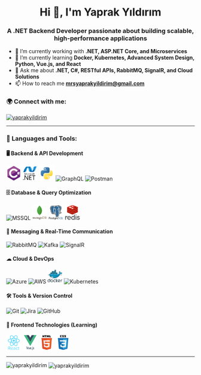 <h1 align="center">Hi 👋, I'm Yaprak Yıldırım</h1>
<h3 align="center">A .NET Backend Developer passionate about building scalable, high-performance applications</h3>

- 🔭 I’m currently working with **.NET, ASP.NET Core, and Microservices**
- 🌱 I’m currently learning **Docker, Kubernetes, Advanced System Design, Python, Vue.js, and React**
- 💬 Ask me about **.NET, C#, RESTful APIs, RabbitMQ, SignalR, and Cloud Solutions**
- 📫 How to reach me **mrsyaprakyildirim@gmail.com**

<h3 align="left">🌍 Connect with me:</h3>
<p align="left">
<a href="https://linkedin.com/in/yaprakyildirim/" target="blank"><img align="center" src="https://raw.githubusercontent.com/rahuldkjain/github-profile-readme-generator/master/src/images/icons/Social/linked-in-alt.svg" alt="yaprakyildirim" height="30" width="40" /></a>
</p>

---

<h3 align="left">🚀 Languages and Tools:</h3>

#### 🖥 Backend & API Development
<p align="left">  
  <img src="https://raw.githubusercontent.com/devicons/devicon/master/icons/csharp/csharp-original.svg" alt="C#" width="40" height="40"/>
  <img src="https://raw.githubusercontent.com/devicons/devicon/master/icons/dot-net/dot-net-original-wordmark.svg" alt=".NET Core" width="40" height="40"/>
  <img src="https://raw.githubusercontent.com/devicons/devicon/master/icons/python/python-original.svg" alt="Python" width="40" height="40"/>
  <img src="https://www.vectorlogo.zone/logos/graphql/graphql-icon.svg" alt="GraphQL" width="40" height="40"/>
  <img src="https://www.vectorlogo.zone/logos/postman/postman-icon.svg" alt="Postman" width="40" height="40"/>
</p>

#### 🗄 Database & Query Optimization
<p align="left">  
  <img src="https://www.svgrepo.com/show/303229/microsoft-sql-server-logo.svg" alt="MSSQL" width="40" height="40"/>
  <img src="https://raw.githubusercontent.com/devicons/devicon/master/icons/mongodb/mongodb-original-wordmark.svg" alt="MongoDB" width="40" height="40"/>
  <img src="https://raw.githubusercontent.com/devicons/devicon/master/icons/postgresql/postgresql-original-wordmark.svg" alt="PostgreSQL" width="40" height="40"/>
  <img src="https://raw.githubusercontent.com/devicons/devicon/master/icons/redis/redis-original-wordmark.svg" alt="Redis" width="40" height="40"/>
</p>

#### 📩 Messaging & Real-Time Communication
<p align="left">  
  <img src="https://www.vectorlogo.zone/logos/rabbitmq/rabbitmq-icon.svg" alt="RabbitMQ" width="40" height="40"/>
  <img src="https://www.vectorlogo.zone/logos/apache_kafka/apache_kafka-icon.svg" alt="Kafka" width="40" height="40"/>
  <img src="https://upload.wikimedia.org/wikipedia/commons/5/5a/Microsoft_SignalR_Logo.svg" alt="SignalR" width="40" height="40"/>
</p>

#### ☁ Cloud & DevOps
<p align="left">  
  <img src="https://www.vectorlogo.zone/logos/microsoft_azure/microsoft_azure-icon.svg" alt="Azure" width="40" height="40"/>
  <img src="https://www.vectorlogo.zone/logos/amazon_aws/amazon_aws-icon.svg" alt="AWS" width="40" height="40"/>
  <img src="https://raw.githubusercontent.com/devicons/devicon/master/icons/docker/docker-original-wordmark.svg" alt="Docker" width="40" height="40"/>
  <img src="https://www.vectorlogo.zone/logos/kubernetes/kubernetes-icon.svg" alt="Kubernetes" width="40" height="40"/>
</p>

#### 🛠 Tools & Version Control
<p align="left">  
  <img src="https://www.vectorlogo.zone/logos/git-scm/git-scm-icon.svg" alt="Git" width="40" height="40"/>
  <img src="https://www.vectorlogo.zone/logos/jira/jira-icon.svg" alt="Jira" width="40" height="40"/>
  <img src="https://www.vectorlogo.zone/logos/github/github-icon.svg" alt="GitHub" width="40" height="40"/>
</p>

#### 🎨 Frontend Technologies (Learning)
<p align="left">  
  <img src="https://raw.githubusercontent.com/devicons/devicon/master/icons/react/react-original-wordmark.svg" alt="React.js" width="40" height="40"/>
  <img src="https://raw.githubusercontent.com/devicons/devicon/master/icons/vuejs/vuejs-original-wordmark.svg" alt="Vue.js" width="40" height="40"/>
  <img src="https://raw.githubusercontent.com/devicons/devicon/master/icons/html5/html5-original-wordmark.svg" alt="HTML5" width="40" height="40"/>
  <img src="https://raw.githubusercontent.com/devicons/devicon/master/icons/css3/css3-original-wordmark.svg" alt="CSS3" width="40" height="40"/>
</p>

---

<p><img align="left" src="https://github-readme-stats.vercel.app/api/top-langs?username=yaprakyildirim&show_icons=true&locale=en&layout=compact" alt="yaprakyildirim" /></p>

<p>&nbsp;<img align="center" src="https://github-readme-stats.vercel.app/api?username=yaprakyildirim&show_icons=true&locale=en" alt="yaprakyildirim" /></p>
